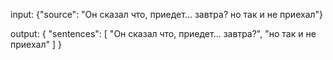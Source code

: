 input: {"source": "Он сказал что, приедет... завтра? но так и не приехал"}

output: {
"sentences": [
        "Он сказал что, приедет... завтра?",
        "но так и не приехал"
    ]
}
